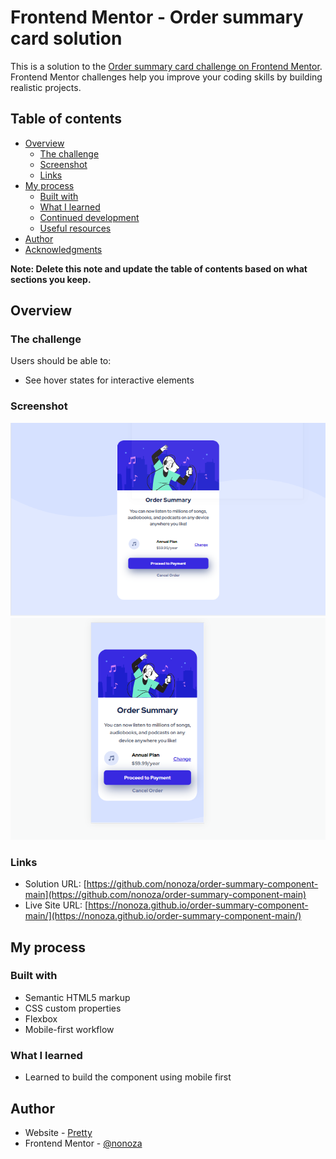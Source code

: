 # Frontend Mentor - Order summary card solution

This is a solution to the [Order summary card challenge on Frontend Mentor](https://www.frontendmentor.io/challenges/order-summary-component-QlPmajDUj). Frontend Mentor challenges help you improve your coding skills by building realistic projects. 

## Table of contents

- [Overview](#overview)
  - [The challenge](#the-challenge)
  - [Screenshot](#screenshot)
  - [Links](#links)
- [My process](#my-process)
  - [Built with](#built-with)
  - [What I learned](#what-i-learned)
  - [Continued development](#continued-development)
  - [Useful resources](#useful-resources)
- [Author](#author)
- [Acknowledgments](#acknowledgments)

**Note: Delete this note and update the table of contents based on what sections you keep.**

## Overview

### The challenge

Users should be able to:

- See hover states for interactive elements

### Screenshot
 
![](./images/desktop.PNG)
![](./images/mobile.PNG)



### Links

- Solution URL: [https://github.com/nonoza/order-summary-component-main](https://github.com/nonoza/order-summary-component-main)
- Live Site URL: [https://nonoza.github.io/order-summary-component-main/](https://nonoza.github.io/order-summary-component-main/)

## My process

### Built with

- Semantic HTML5 markup
- CSS custom properties
- Flexbox
- Mobile-first workflow




### What I learned

- Learned to build the component using mobile first


## Author

- Website - [Pretty](https://prettynkunene.co.za/)
- Frontend Mentor - [@nonoza](https://www.frontendmentor.io/profile/nonoza)

